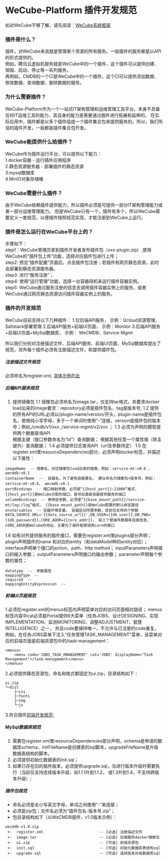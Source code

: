 # WeCube-Platform 插件开发规范

如对WeCube不够了解，请先阅读：[WeCube系统框架](https://blog.csdn.net/weixin_41547131/article/details/100620479)

### 插件是什么？
插件，对WeCube来说就是管理某个资源的所有服务。一般插件的服务都是以API的形式提供的。     
例如，腾讯云虚拟机服务就是WeCube中的一个插件，这个插件可以提供创建、销毁、启动、停止等一系列服务。     
再例如，CMDB的一个CI是WeCube中的一个插件，这个CI可以提供添加数据、修改数据、查询数据、删除数据的服务。

### 为什么需要插件？
WeCube-Platform作为一个一站式IT架构管理和运维管理工具平台，本身不具备任何IT运维工具的能力，其自身的能力是需要通过插件进行拓展和延伸的。
在实际应用中，插件都是以多个插件组成一个插件集合包来提供服务的。所以，我们所说的插件开发，一般都是插件集合包开发。

### WeCube能提供什么给插件？
WeCube作为插件运行平台，可以提供以下能力：  
1.docker容器 - 运行插件应用程序  
2.静态资源服务器 - 部署插件的静态资源  
3.mysql数据库  
4.MinIO对象存储桶  

### WeCube需要什么插件？
由于WeCube依赖插件提供能力，所以插件必须是可提供一部分IT架构管理能力或者一部分运维管理能力。
但是WeCube只有一个，插件有多个，所以WeCube需要定义一套规范，以便插件按照规范实现，才能注册到WeCube上运行。

### 插件是怎么运行在WeCube平台上的？  
步骤如下：  
step1：WeCube管理员拿到插件开发者发布插件包（xxx-plugin.zip）,使用WeCube的“插件包上传”功能，选择对应插件包进行上传；  
step2: 预览“插件配置”页面后，点击插件包注册；若插件有网页静态资源，此时会部署到静态资源服务器。  
step3: 进行“服务注册”；  
step4: 使用“运行管理”功能，选择一台容器母机来运行插件容器实例。  
step5: WeCube通过服务注册的信息去调用插件容器实例上的服务，或者WeCube通过网页静态资源访问插件容器实例上的服务。

### 插件的开发规范 
WeCube目前支持以下几种插件：
1.仅后端API服务， 示例：Qcloud资源管理、Saltstack部署管理
2.后端API服务+前端UI页面， 示例：Monitor
3.后端API服务+前端UI页面+MySql数据库， 示例： WeCMDB、Service-Mgmt

所以我们分别对注册描述文件、后端API服务、前端UI页面、MySql数据库提出了规范，另外每个插件必须有注册描述文件，和提供插件包。

##### 注册描述文件规范
必须命名为register.xml, [具体示例在此](https://github.com/WeBankPartners/wecube-platform/blob/dev/wecube-wiki/docs/developer/wecube_developer_package_XML_guide.md)


##### 后端API服务规范
1. 提供镜像包
1.1 镜像包必须命名为image.tar，仅支持tar格式，并要求docker load出来的image要求：repository必须是插件包名，tag是版本号;
1.2 提供的所有API的URL必须以/plugin-name/version/开头，plugin-name是插件包名，使用纯小写字母，多于一个单词时使用“-”连接，version是插件包的版本号；例如,/cmdb/v1/xxx ,/service-mgmt/v2/xxx ；
1.3 必须为声明的模型提供两个数据查询API  
    根据主键（接口参数命名为“id”）查询数据；
    根据其他任意一个属性值（除主键外）查询数据；
1.4 必须提供日志查询API（url及参数待定）
1.5 在register.xml里resourceDependencies部分，必须声明docker标签，并描述以下属性：
```
imageName  -- 镜像名，对应镜像包load出来的镜像，例如：service-mt:v0.6 、wecmdb:v0.1
containerName  --  容器名，为了避免容器重名， 建议命名为镜像包+版本号，例如： service-mt-v0.6、 wecmdb-v0.1
portBindings  -- 端口映射参数，必须是“{{host_port}}:21000”格式，{{host_port}}是WeCube分配的端口，冒号后面是容器提供服务的端口
volumeBindings  -- 卷绑定参数，必须是“{{base_mount_path}}/service-mt/log:/log”格式， {{base_mount_path}}是WeCube配置的默认绑定路径
envVariables  -- 容器环境变量， 容器启动所需参数，目前仅支持四个参数DATA_SOURCE_URL='{{data_source_url}}',DB_USER={{db_user}},DB_PWD={{db_password}},CORE_ADDR={{core_addr}}， 前三个是插件数据库连接信息，CORE_ADDR是WeCube的地址，主要为了插件能够调用core的接口
```
1.6  如有对外提供服务的插件接口，需要在register.xml里plugins部分声明；
plugin声明插件的name 和对应的entity（和dataModel种的entity对应）；
interface声明单个接口的action、path、http method；
inputParameters声明接口的输入参数；
outputParameters声明接口的输出参数；
parameter声明每个参数的属性；
```
datatype  --  参数属性
mappingType  --  
required  --  
mappingEntityExpression  -- 
```

##### 前端UI页面规范
1.必须在register.xml的menus标签内声明菜单对应的访问页面相对路径；
 menus标签内容中cat必须是Portal提供6大菜单（任务JOBS、设计DESIGNING、实现IMPLEMENTATION、监测MONITORING、调整ADJUSTMENT、智慧INTELLIGENCE）之一， 并且code要保持唯一，不允许与已注册的code重复。
 例如，在任务JOBS菜单下注入“任务管理TASK_MANAGEMENT”菜单，该菜单对应的前端页面是前端资源包中的/task-management：
```
<menus>
    <menu code='JOBS_TASK_MANAGEMENT' cat='JOBS' displayName="Task Management">/task-management</menu>
</menus>
```
2.必须提供静态资源包，命名和格式都固定为ui.zip，目录结构如下：
```
ui.zip
└─dist
    ├─css
    ├─fonts
    ├─img
    └─js
```
3.符合插件[前端开发规范](
https://github.com/WeBankPartners/wecube-platform/blob/dev/wecube-wiki/docs/%E5%89%8D%E7%AB%AF%E6%8F%92%E4%BB%B6%E5%8C%96%E6%94%B9%E9%80%A0%E6%96%B9%E6%A1%88.md);

##### MySql数据库规范
1. 需要在register.xml里resourceDependencies部分声明，schema是申请的数据库schema，initFileName是创建表的sql脚本，upgradeFileName是升级数据表结构的脚本。
2. 必须提供初始化数据表的init.sql；
3. 如果已存在旧的插件版本，必须提供upgrade.sql，当进行版本升级时需要执行（当前仅支持连续版本升级，如1.1.1升到1.1.2， 或1.3升到1.4，不支持跨版本升级）;



##### 插件包规范
 - 命名必须是全小写英文字母，单词之间使用“-”来连接；
 - 必须是zip包；文件名必须为“插件包名-版本号.zip”；
 - 包目录结构如下（以WeCMDB插件、v1.0版本示例）：
```
wecmdb-v1.0.zip 
 +-  register.xml                         -- [必选] 注册描述文件
 +-  image.tar                            -- [必选] 后端服务docker镜像包
 +-  ui.zip                               -- [可选] 前端资源包
 +-  init.sql                             -- [可选] 初始化数据库表结构sql
 +-  upgrade.sql                          -- [可选] 连续版本升级数据库sql
```

